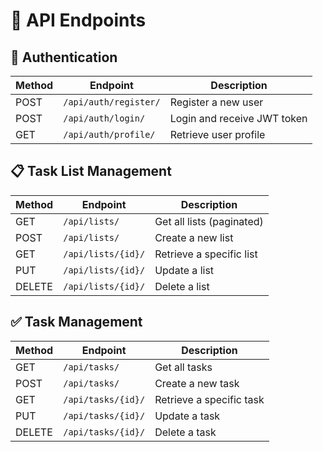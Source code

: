 # 📜 API Endpoints

## 🔑 Authentication

| Method | Endpoint | Description |
|--------|---------|-------------|
| POST | `/api/auth/register/` | Register a new user |
| POST | `/api/auth/login/` | Login and receive JWT token |
| GET | `/api/auth/profile/` | Retrieve user profile |

## 📋 Task List Management

| Method | Endpoint | Description |
|--------|---------|-------------|
| GET | `/api/lists/` | Get all lists (paginated) |
| POST | `/api/lists/` | Create a new list |
| GET | `/api/lists/{id}/` | Retrieve a specific list |
| PUT | `/api/lists/{id}/` | Update a list |
| DELETE | `/api/lists/{id}/` | Delete a list |

## ✅ Task Management

| Method | Endpoint | Description |
|--------|---------|-------------|
| GET | `/api/tasks/` | Get all tasks |
| POST | `/api/tasks/` | Create a new task |
| GET | `/api/tasks/{id}/` | Retrieve a specific task |
| PUT | `/api/tasks/{id}/` | Update a task |
| DELETE | `/api/tasks/{id}/` | Delete a task |
